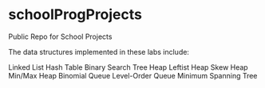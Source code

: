 # schoolProgProjects
Public Repo for School Projects

The data structures implemented in these labs include:

Linked List
Hash Table
Binary Search Tree
Heap
Leftist Heap
Skew Heap
Min/Max Heap
Binomial Queue
Level-Order Queue
Minimum Spanning Tree
